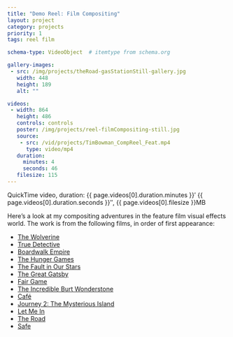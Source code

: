 ```yaml
---
title: "Demo Reel: Film Compositing"
layout: project
category: projects
priority: 1
tags: reel film

schema-type: VideoObject  # itemtype from schema.org

gallery-images:
 - src: /img/projects/theRoad-gasStationStill-gallery.jpg
   width: 448
   height: 189
   alt: ""

videos:
 - width: 864
   height: 486
   controls: controls
   poster: /img/projects/reel-filmCompositing-still.jpg
   source:
    - src: /vid/projects/TimBowman_CompReel_Feat.mp4
      type: video/mp4
   duration:
     minutes: 4
     seconds: 46
   filesize: 115
---
```


<p class="subhead">QuickTime video, duration: {{ page.videos[0].duration.minutes }}&prime; {{ page.videos[0].duration.seconds }}&Prime;, {{ page.videos[0].filesize }}MB</p>
<meta itemprop="duration" content="T{{ page.videos[0].duration.minutes }}M{{ page.videos[0].duration.seconds }}S" />

Here’s a look at my compositing adventures in the feature film visual effects world. The work is from the following films, in order of first appearance:

- [The Wolverine](http://www.imdb.com/title/tt1430132/)
- [True Detective](http://www.imdb.com/title/tt2356777/)
- [Boardwalk Empire](http://www.imdb.com/title/tt0979432/)
- [The Hunger Games](http://www.imdb.com/title/tt1392170/)
- [The Fault in Our Stars](http://www.imdb.com/title/tt2582846/)
- [The Great Gatsby](http://www.imdb.com/title/tt1343092/)
- [Fair Game](http://www.imdb.com/title/tt0977855/)
- [The Incredible Burt Wonderstone](http://www.imdb.com/title/tt0790628/)
- [Caf&eacute;](http://www.imdb.com/title/tt1436572/)
- [Journey 2: The Mysterious Island](http://www.imdb.com/title/tt1397514/)
- [Let Me In](http://www.imdb.com/title/tt1228987/)
- [The Road](http://www.imdb.com/title/tt0898367/)
- [Safe](http://www.imdb.com/title/tt1656190/)
